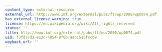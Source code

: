 ```yaml
---
content_type: external-resource
external_url: http://www.imf.org/external/pubs/ft/wp/2000/wp0074.pdf
has_external_license_warning: true
license: https://en.wikipedia.org/wiki/All_rights_reserved
status: ''
title: http://www.imf.org/external/pubs/ft/wp/2000/wp0074.pdf
uid: f3fd37d3-e13c-4854-8f0b-aabc515fccb9
wayback_url: ''
---
```

